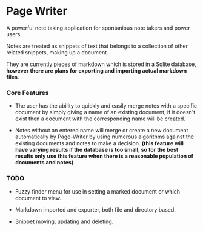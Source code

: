 # Page Writer

A powerful note taking application for spontanious note takers and power users.

Notes are treated as snippets of text that belongs to a collection of other related snippets, making up a document.

They are currently pieces of markdown which is stored in a Sqlite database, **however there are plans for exporting and importing actual markdown files**.

### Core Features

- The user has the ability to quickly and easily merge notes with a specific document by simply giving a name of an existing document, if it doesn't exist then a document with the corresponding name will be created.

- Notes without an entered name will merge or create a new document automatically by Page-Writer by using numerous algorithms against the existing documents and notes to make a decision. **(this feature will have varying results if the database is too small, so for the best results only use this feature when there is a reasonable population of documents and notes)**

### TODO

- Fuzzy finder menu for use in setting a marked document or which document to view.

- Markdown imported and exporter, both file and directory based.

- Snippet moving, updating and deleting.
